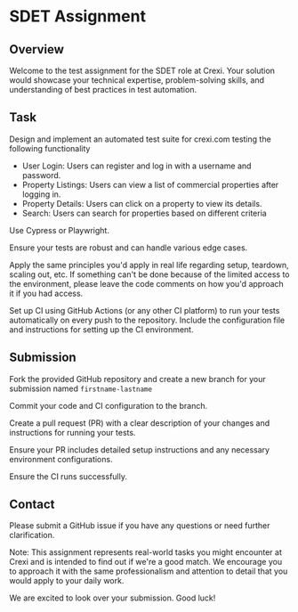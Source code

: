 # SDET Assignment

## Overview
Welcome to the test assignment for the SDET role at Crexi. 
Your solution would showcase your technical expertise, problem-solving skills, and understanding of best practices in test automation.

## Task

Design and implement an automated test suite for crexi.com testing the following functionality

* User Login: Users can register and log in with a username and password.
* Property Listings: Users can view a list of commercial properties after logging in.
* Property Details: Users can click on a property to view its details.
* Search: Users can search for properties based on different criteria

Use Cypress or Playwright.

Ensure your tests are robust and can handle various edge cases.

Apply the same principles you'd apply in real life regarding setup, teardown, scaling out, etc. If something can't be done because of the limited access to the environment, please leave the code comments on how you'd approach it if you had access. 

Set up CI using GitHub Actions (or any other CI platform) to run your tests automatically on every push to the repository. Include the configuration file and instructions for setting up the CI environment.

## Submission

Fork the provided GitHub repository and create a new branch for your submission named `firstname-lastname`

Commit your code and CI configuration to the branch.

Create a pull request (PR) with a clear description of your changes and instructions for running your tests.

Ensure your PR includes detailed setup instructions and any necessary environment configurations.

Ensure the CI runs successfully.

## Contact
Please submit a GitHub issue if you have any questions or need further clarification. 

Note:
This assignment represents real-world tasks you might encounter at Crexi and is intended to find out if we're a good match. We encourage you to approach it with the same professionalism and attention to detail that you would apply to your daily work.

We are excited to look over your submission. Good luck!
